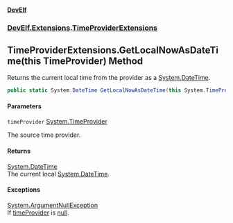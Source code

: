 #### [DevElf](README.md 'README')
### [DevElf\.Extensions](DevElf.Extensions.md 'DevElf\.Extensions').[TimeProviderExtensions](TimeProviderExtensions.md 'DevElf\.Extensions\.TimeProviderExtensions')

## TimeProviderExtensions\.GetLocalNowAsDateTime\(this TimeProvider\) Method

Returns the current local time from the provider as a [System\.DateTime](https://learn.microsoft.com/en-us/dotnet/api/system.datetime 'System\.DateTime')\.

```csharp
public static System.DateTime GetLocalNowAsDateTime(this System.TimeProvider timeProvider);
```
#### Parameters

<a name='DevElf.Extensions.TimeProviderExtensions.GetLocalNowAsDateTime(thisSystem.TimeProvider).timeProvider'></a>

`timeProvider` [System\.TimeProvider](https://learn.microsoft.com/en-us/dotnet/api/system.timeprovider 'System\.TimeProvider')

The source time provider\.

#### Returns
[System\.DateTime](https://learn.microsoft.com/en-us/dotnet/api/system.datetime 'System\.DateTime')  
The current local [System\.DateTime](https://learn.microsoft.com/en-us/dotnet/api/system.datetime 'System\.DateTime')\.

#### Exceptions

[System\.ArgumentNullException](https://learn.microsoft.com/en-us/dotnet/api/system.argumentnullexception 'System\.ArgumentNullException')  
If [timeProvider](TimeProviderExtensions.GetLocalNowAsDateTime.M84J6LMDXEKC4KGHO8DWP8HO4.md#DevElf.Extensions.TimeProviderExtensions.GetLocalNowAsDateTime(thisSystem.TimeProvider).timeProvider 'DevElf\.Extensions\.TimeProviderExtensions\.GetLocalNowAsDateTime\(this System\.TimeProvider\)\.timeProvider') is [null](https://docs.microsoft.com/en-us/dotnet/csharp/language-reference/keywords/null 'https://docs\.microsoft\.com/en\-us/dotnet/csharp/language\-reference/keywords/null')\.